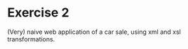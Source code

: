 Exercise 2
=====================

(Very) naive web application of a car sale, using xml and xsl transformations.